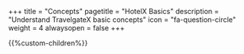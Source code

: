 +++
title = "Concepts"
pagetitle = "HotelX Basics"
description = "Understand TravelgateX basic concepts"
icon = "fa-question-circle" 
weight = 4
alwaysopen = false
+++

{{%custom-children%}}
